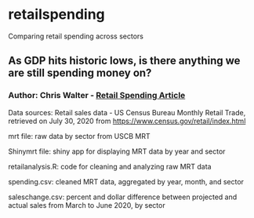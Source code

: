 # retailspending
Comparing retail spending across sectors

## As GDP hits historic lows, is there anything we are still spending money on?
### Author: Chris Walter - [Retail Spending Article](https://waltscienceblog.github.io/retailsales/)

Data sources: Retail sales data - US Census Bureau Monthly Retail Trade, retrieved on July 30, 2020 from https://www.census.gov/retail/index.html

mrt file: raw data by sector from USCB MRT

Shinymrt file: shiny app for displaying MRT data by year and sector

retailanalysis.R: code for cleaning and analyzing raw MRT data

spending.csv: cleaned MRT data, aggregated by year, month, and sector

saleschange.csv: percent and dollar difference between projected and actual sales from March to June 2020, by sector
